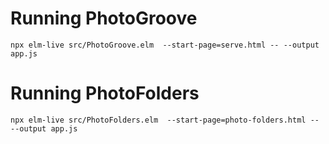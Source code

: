 # Running PhotoGroove

`npx elm-live src/PhotoGroove.elm  --start-page=serve.html -- --output app.js`

# Running PhotoFolders
`npx elm-live src/PhotoFolders.elm  --start-page=photo-folders.html -- --output app.js`
